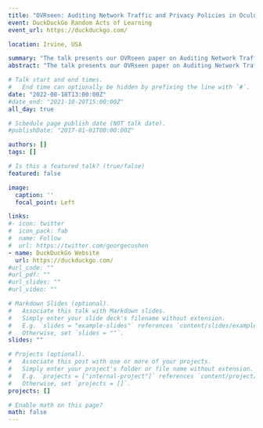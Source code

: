 ```yaml
---
title: "OVRseen: Auditing Network Traffic and Privacy Policies in Oculus VR"
event: DuckDuckGo Random Acts of Learning
event_url: https://duckduckgo.com/

location: Irvine, USA

summary: "The talk presents our OVRseen paper on Auditing Network Traffic and Privacy Policies at the DuckDuckGo Random Acts of Learning event."
abstract: "The talk presents our OVRseen paper on Auditing Network Traffic and Privacy Policies at the DuckDuckGo Random Acts of Learning event."

# Talk start and end times.
#   End time can optionally be hidden by prefixing the line with `#`.
date: "2022-08-18T13:00:00Z"
#date_end: "2021-10-20T15:00:00Z"
all_day: true

# Schedule page publish date (NOT talk date).
#publishDate: "2017-01-01T00:00:00Z"

authors: []
tags: []

# Is this a featured talk? (true/false)
featured: false

image:
  caption: ''
  focal_point: Left

links:
#- icon: twitter
#  icon_pack: fab
#  name: Follow
#  url: https://twitter.com/georgecushen
- name: DuckDuckGo Website
  url: https://duckduckgo.com/
#url_code: ""
#url_pdf: ""
#url_slides: ""
#url_video: ""

# Markdown Slides (optional).
#   Associate this talk with Markdown slides.
#   Simply enter your slide deck's filename without extension.
#   E.g. `slides = "example-slides"` references `content/slides/example-slides.md`.
#   Otherwise, set `slides = ""`.
slides: ""

# Projects (optional).
#   Associate this post with one or more of your projects.
#   Simply enter your project's folder or file name without extension.
#   E.g. `projects = ["internal-project"]` references `content/project/deep-learning/index.md`.
#   Otherwise, set `projects = []`.
projects: []

# Enable math on this page?
math: false
---
```

